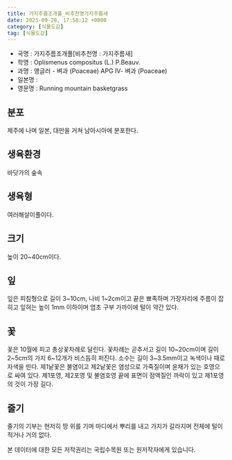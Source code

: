 ```yaml
---
title: 가지주름조개풀_비추천명가지주름새
date: 2023-09-28, 17:58:12 +0800
category: [식물도감]
tag: [식물도감]
---
```




- 국명 : 가지주름조개풀[비추천명 : 가지주름새]
- 학명 : Oplismenus compositus (L.) P.Beauv.
- 과명 : 앵글러 - 벼과 (Poaceae) APG Ⅳ- 벼과 (Poaceae)
- 일본명 : 
- 영문명 : Running mountain basketgrass


## 분포
제주에 나며 일본, 대만을 거쳐 남아시아에 분포한다.
## 생육환경
바닷가의 숲속
## 생육형
여러해살이풀이다.
## 크기
높이 20~40cm이다.
## 잎
잎은 피침형으로 길이 3~10cm, 나비 1~2cm이고 끝은 뾰족하며 가장자리에 주름이 잡히고 잎혀는 높이 1mm 이하이며 엽초 구부 가까이에 털이 약간 있다.
## 꽃
꽃은 10월에 피고 총상꽃차례로 달린다. 꽃차례는 곧추서고 길이 10~20cm이며 길이 2~5cm의 가지 6~12개가 비스듬히 퍼진다. 소수는 길이 3~3.5mm이고 녹색이나 때로 자색을 띤다. 제1낱꽃은 불염이고 제2낱꽃은 염성으로 가죽질이며 윤채가 있는 호영으로 싸여 있다. 제1포영, 제2포영 및 불염호영 끝에 표면이 점액질인 까락이 있고 제1포영의 것이 가장 길다. 
## 줄기
줄기의 기부는 현저히 땅 위를 기며 마디에서 뿌리를 내고 가지가 갈라지며 전체에 털이 적거나 거의 없다.






본 데이터에 대한 모든 저작권리는 국립수목원 또는 원저작자에게 있습니다.
